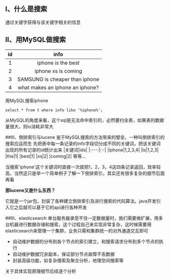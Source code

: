 ## Ⅰ、什么是搜索
通过关键字获得与该关键字相关的信息

## Ⅱ、用MySQL做搜索
|id | info |
|:-:|:----:|
|1 |iphone is the best|
|2|iphone xs is coming|
|3|SAMSUNG is cheaper than iphone|
|4|what makes an iphone an iphone?|

用MySQL搜索iphone
```
select * from t where info like '%iphone%';
```
从MySQL的角度来看，这个sql是无法命中索引的，必然要扫全表，如果表的数据量很大，则io消耗非常大

##Ⅲ、倒排索引与lucene
鉴于MySQL搜索的方法带来的壁垒，一种叫倒排索引的搜索应运而生
先把表中每一条记录的info字段切分成不同的关键词，把该关键词出现的所有记录的id统计出来
|关键词|ids|
|:---:|:-:|
|iphone|1,2,3,4|
|is|1,2,3|
|the|1|
|best|1|
|xs|2|
|coming|2|
等等...

当搜索'iphone'这个关键词时直接一次就把1，2，3，4这四条记录返回，效率较高，当然这只是举一个简单例子了解一下倒排索引，其实还有很多复杂的细节后面再看

**那lucene又是什么东西？**

它就是一个jar包，封装了各种建立倒排索引及进行搜索的代码算法。java开发引入它之后就可以基于它的api进行各种开发

##Ⅲ、elasticsearch
单台服务器承受不住一定数据量时，我们需要做扩展，用多台机器进行数据存储和搜索，这个过程自己来实现非常复杂，这时候需要用elasticsearch来管理一个集群，业务只需和集群统一的对外通道交互即可

- 自动维护数据的分布到各个节点的索引建立，和搜索请求分布到多个节点的执行
- 自动维护数据冗余副本，保证部分节点故障不丢数据
- 封装高级功能，如复杂搜索及聚合分析，地理空间搜索等

关于具体实现原理细节后续逐个分析
